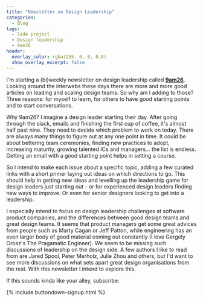 ```yaml
---
title: "Newsletter on Design Leadership"
categories:
  - Blog
tags:
  - Side project
  - Design leadership
  - 9am26
header:
  overlay_color: rgba(255, 0, 0, 0.8)
  show_overlay_excerpt: false
---
```


I'm starting a (bi)weekly newsletter on design leadership called **[9am26](https://polgarp.com/categories/newsletter/)**. Looking around the interwebs these days there are more and more good articles on leading and scaling design teams. So why am I adding to those? Three reasons: for myself to learn, for others to have good starting points and to start conversations.

Why 9am26? I imagine a design leader starting their day. After going through the slack, emails and finishing the first cup of coffee, it's almost half past nine. They need to decide which problem to work on today. There are always many things to figure out at any one point in time. It could be about bettering team ceremonies, finding new practices to adopt, increasing maturity, growing talented ICs and managers... the list is endless. Getting an email with a good starting point helps in setting a course.

So I intend to make each issue about a specific topic, adding a few curated links with a short primer laying out ideas on which directions to go. This should help in getting new ideas and levelling up the leadership game for design leaders just starting out - or for experienced design leaders finding new ways to improve. Or even for senior designers looking to get into a leadership.

I especially intend to focus on design leadership challenges at software product companies, and the differences between good design teams and great design teams. It seems that product managers get some great advices from people such as Marty Cagan or Jeff Patton, while engineering has an even larger body of good material coming out constantly (I love Gergely Orosz's The Pragamatic Engineer). We seem to be missing such discussions of leadership on the design side. A few authors I like to read from are Jared Spool, Peter Merholz, Julie Zhou and others, but I'd want to see more discussions on what sets apart great design organisations from the rest. With this newsletter I intend to explore this.

If this sounds kinda like your alley, subscribe:

{% include buttondown-signup.html %}
